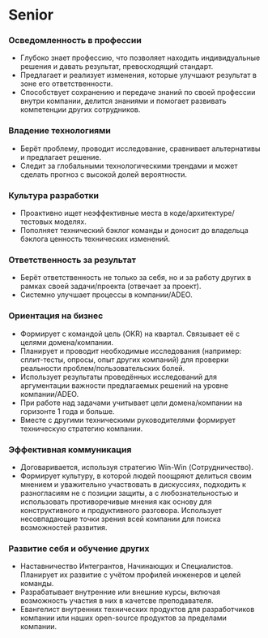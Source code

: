 # Senior

### Осведомленность в профессии

- Глубоко знает профессию, что позволяет находить индивидуальные решения и давать результат, превосходящий стандарт.
- Предлагает и реализует изменения, которые улучшают результат в зоне его ответственности.
- Способствует сохранению и передаче знаний по своей профессии внутри компании, делится знаниями и помогает развивать компетенции других сотрудников.

### Владение технологиями

- Берёт проблему, проводит исследование, сравнивает альтернативы и предлагает решение.
- Следит за глобальными технологическими трендами и может сделать прогноз с высокой долей вероятности.

### Культура разработки

- Проактивно ищет неэффективные места в коде/архитектуре/тестовых моделях.
- Пополняет технический бэклог команды и доносит до владельца бэклога ценность технических изменений.

### Ответственность за результат

- Берёт ответственность не только за себя, но и за работу других в рамках своей задачи/проекта (отвечает за проект).
- Системно улучшает процессы в компании/ADEO.

### Ориентация на бизнес

- Формирует с командой цель (OKR) на квартал. Связывает её с целями домена/компании.
- Планирует и проводит необходимые исследования (например: сплит-тесты, опросы, опыт других компаний) для проверки реальности проблем/пользовательских болей.
- Использует результаты проведённых исследований для аргументации важности предлагаемых решений на уровне компании/ADEO.
- При работе над задачами учитывает цели домена/компании на горизонте 1 года и больше.
- Вместе с другими техническими руководителями формирует техническую стратегию компании.

### Эффективная коммуникация

- Договаривается, используя стратегию Win-Win (Сотрудничество).
- Формирует культуру, в которой людей поощряют делиться своим мнением и уважительно участвовать в дискуссиях, подходить к разногласиям не с позиции защиты, а с любознательностью и использовать противоречивые мнения как основу для конструктивного и продуктивного разговора. Использует несовпадающие точки зрения всей компании для поиска возможностей развития.

### Развитие себя и обучение других

- Наставничество Интегрантов, Начинающих и Специалистов. Планирует их развитие с учётом профилей инженеров и целей команды.
- Разрабатывает внутренние или внешние курсы, включая возможность участия в них в качетсве преподавателя.
- Евангелист внутренних технических продуктов для разработчиков компании или наших open-source продуктов за пределами компании.